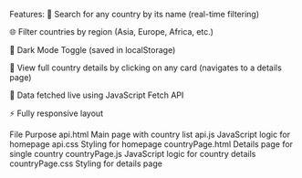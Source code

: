  Features:
🔎 Search for any country by its name (real-time filtering)

🌐 Filter countries by region (Asia, Europe, Africa, etc.)

🌙 Dark Mode Toggle (saved in localStorage)

📄 View full country details by clicking on any card (navigates to a details page)

🔁 Data fetched live using JavaScript Fetch API

⚡ Fully responsive layout


File	                                  Purpose
api.html	                        Main page with country list
api.js	                          JavaScript logic for homepage
api.css	                          Styling for homepage
countryPage.html    	            Details page for single country
countryPage.js	                  JavaScript logic for country details
countryPage.css	                  Styling for details page
